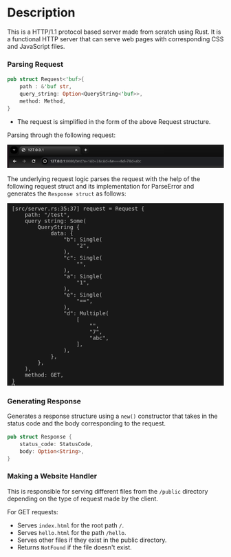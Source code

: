 # Description

This is a HTTP/1.1 protocol based server made from scratch using Rust. It is a functional HTTP server that can serve web pages with corresponding CSS and JavaScript files.

### Parsing Request
```rust
pub struct Request<'buf>{
    path : &'buf str,
    query_string: Option<QueryString<'buf>>,
    method: Method,
}

```
- The request is simplified in the form of the above Request structure.

Parsing through the following request:

<img src="https://github.com/Minimega12121/HTTP-1.1-Server-from-scratch-using-Rust/blob/main/ss/get_req.png">

The underlying request logic parses the request with the help of the following request struct and its implementation for ParseError and generates the `Response struct` as follows:

<img src="https://github.com/Minimega12121/HTTP-1.1-Server-from-scratch-using-Rust/blob/main/ss/parsedata.png">

### Generating Response

Generates a response structure using a `new()` constructor that takes in the status code and the body corresponding to the request.

```rust
pub struct Response {
    status_code: StatusCode,
    body: Option<String>,
}
```

### Making a Website Handler

This is responsible for serving different files from the `/public` directory depending on the type of request made by the client.

For GET requests:

- Serves `index.html` for the root path `/`.
- Serves `hello.html` for the path `/hello`.
- Serves other files if they exist in the public directory.
- Returns `NotFound` if the file doesn't exist.
